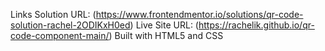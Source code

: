 Links
Solution URL: (https://www.frontendmentor.io/solutions/qr-code-solution-rachel-2ODIKxH0ed)
Live Site URL: (https://rachelik.github.io/qr-code-component-main/)
Built with HTML5 and CSS